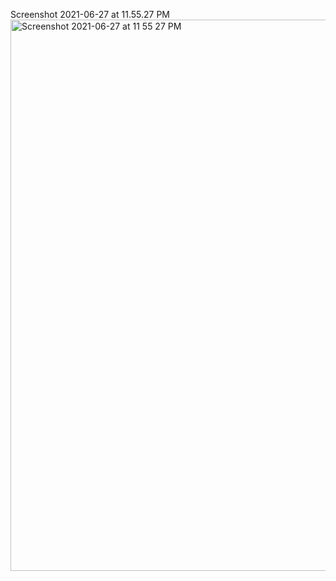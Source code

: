 Screenshot 2021-06-27 at 11.55.27 PM<img width="882" alt="Screenshot 2021-06-27 at 11 55 27 PM" src="https://user-images.githubusercontent.com/32897934/123555411-34c68a80-d7a3-11eb-931d-06f5b58c74f2.png">
